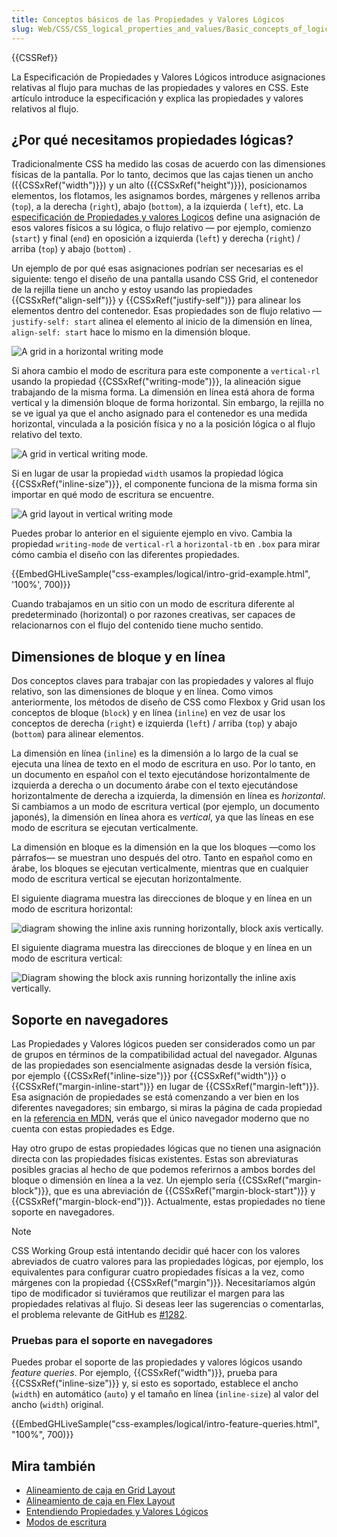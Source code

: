 ```yaml
---
title: Conceptos básicos de las Propiedades y Valores Lógicos
slug: Web/CSS/CSS_logical_properties_and_values/Basic_concepts_of_logical_properties_and_values
---
```


{{CSSRef}}

La Especificación de Propiedades y Valores Lógicos introduce asignaciones relativas al flujo para muchas de las propiedades y valores en CSS. Este artículo introduce la especificación y explica las propiedades y valores relativos al flujo.

## ¿Por qué necesitamos propiedades lógicas?

Tradicionalmente CSS ha medido las cosas de acuerdo con las dimensiones físicas de la pantalla. Por lo tanto, decimos que las cajas tienen un ancho ({{CSSxRef("width")}}) y un alto ({{CSSxRef("height")}}), posicionamos elementos, los flotamos, les asignamos bordes, márgenes y rellenos arriba (`top`), a la derecha (`right`), abajo (`bottom`), a la izquierda ( `left`), etc. La [especificación de Propiedades y valores Logicos](https://drafts.csswg.org/css-logical/) define una asignación de esos valores físicos a su lógica, o flujo relativo — por ejemplo, comienzo (`start`) y final (`end`) en oposición a izquierda (`left`) y derecha (`right`) / arriba (`top`) y abajo (`bottom`) .

Un ejemplo de por qué esas asignaciones podrían ser necesarias es el siguiente: tengo el diseño de una pantalla usando CSS Grid, el contenedor de la rejilla tiene un ancho y estoy usando las propiedades {{CSSxRef("align-self")}} y {{CSSxRef("justify-self")}} para alinear los elementos dentro del contenedor. Esas propiedades son de flujo relativo — `justify-self: start` alinea el elemento al inicio de la dimensión en línea, `align-self: start` hace lo mismo en la dimensión bloque.

![A grid in a horizontal writing mode](grid-horizontal-width-sm.png)

Si ahora cambio el modo de escritura para este componente a `vertical-rl` usando la propiedad {{CSSxRef("writing-mode")}}, la alineación sigue trabajando de la misma forma. La dimensión en línea está ahora de forma vertical y la dimensión bloque de forma horizontal. Sin embargo, la rejilla no se ve igual ya que el ancho asignado para el contenedor es una medida horizontal, vinculada a la posición física y no a la posición lógica o al flujo relativo del texto.

![A grid in vertical writing mode.](grid-vertical-width-sm.png)

Si en lugar de usar la propiedad `width` usamos la propiedad lógica {{CSSxRef("inline-size")}}, el componente funciona de la misma forma sin importar en qué modo de escritura se encuentre.

![A grid layout in vertical writing mode](grid-vertical-inline-size-small.png)

Puedes probar lo anterior en el siguiente ejemplo en vivo. Cambia la propiedad `writing-mode` de `vertical-rl` a `horizontal-tb` en `.box` para mirar cómo cambia el diseño con las diferentes propiedades.

{{EmbedGHLiveSample("css-examples/logical/intro-grid-example.html", '100%', 700)}}

Cuando trabajamos en un sitio con un modo de escritura diferente al predeterminado (horizontal) o por razones creativas, ser capaces de relacionarnos con el flujo del contenido tiene mucho sentido.

## Dimensiones de bloque y en línea

Dos conceptos claves para trabajar con las propiedades y valores al flujo relativo, son las dimensiones de bloque y en línea. Como vimos anteriormente, los métodos de diseño de CSS como Flexbox y Grid usan los conceptos de bloque (`block`) y en línea (`inline`) en vez de usar los conceptos de derecha (`right`) e izquierda (`left`) / arriba (`top`) y abajo (`bottom`) para alinear elementos.

La dimensión en línea (`inline`) es la dimensión a lo largo de la cual se ejecuta una línea de texto en el modo de escritura en uso. Por lo tanto, en un documento en español con el texto ejecutándose horizontalmente de izquierda a derecha o un documento árabe con el texto ejecutándose horizontalmente de derecha a izquierda, la dimensión en línea es _horizontal_. Si cambiamos a un modo de escritura vertical (por ejemplo, un documento japonés), la dimensión en línea ahora es _vertical_, ya que las líneas en ese modo de escritura se ejecutan verticalmente.

La dimensión en bloque es la dimensión en la que los bloques —como los párrafos— se muestran uno después del otro. Tanto en español como en árabe, los bloques se ejecutan verticalmente, mientras que en cualquier modo de escritura vertical se ejecutan horizontalmente.

El siguiente diagrama muestra las direcciones de bloque y en línea en un modo de escritura horizontal:

![diagram showing the inline axis running horizontally, block axis vertically.](mdn-horizontal.png)

El siguiente diagrama muestra las direcciones de bloque y en línea en un modo de escritura vertical:

![Diagram showing the block axis running horizontally the inline axis vertically.](mdn-vertical.png)

## Soporte en navegadores

Las Propiedades y Valores lógicos pueden ser considerados como un par de grupos en términos de la compatibilidad actual del navegador. Algunas de las propiedades son esencialmente asignadas desde la versión física, por ejemplo {{CSSxRef("inline-size")}} por {{CSSxRef("width")}} o {{CSSxRef("margin-inline-start")}} en lugar de {{CSSxRef("margin-left")}}. Esa asignación de propiedades se está comenzando a ver bien en los diferentes navegadores; sin embargo, si miras la página de cada propiedad en la [referencia en MDN](/es/docs/Web/CSS/CSS_Logical_Properties#Reference), verás que el único navegador moderno que no cuenta con estas propiedades es Edge.

Hay otro grupo de estas propiedades lógicas que no tienen una asignación directa con las propiedades físicas existentes. Estas son abreviaturas posibles gracias al hecho de que podemos referirnos a ambos bordes del bloque o dimensión en línea a la vez. Un ejemplo sería {{CSSxRef("margin-block")}}, que es una abreviación de {{CSSxRef("margin-block-start")}} y {{CSSxRef("margin-block-end")}}. Actualmente, estas propiedades no tiene soporte en navegadores.

> [!NOTE]
> CSS Working Group está intentando decidir qué hacer con los valores abreviados de cuatro valores para las propiedades lógicas, por ejemplo, los equivalentes para configurar cuatro propiedades físicas a la vez, como márgenes con la propiedad {{CSSxRef("margin")}}. Necesitaríamos algún tipo de modificador si tuviéramos que reutilizar el margen para las propiedades relativas al flujo. Si deseas leer las sugerencias o comentarlas, el problema relevante de GitHub es [#1282](https://github.com/w3c/csswg-drafts/issues/1282).

### Pruebas para el soporte en navegadores

Puedes probar el soporte de las propiedades y valores lógicos usando _feature queries_. Por ejemplo, {{CSSxRef("width")}}, prueba para {{CSSxRef("inline-size")}} y, si esto es soportado, establece el ancho (`width`) en automático (`auto`) y el tamaño en línea (`inline-size`) al valor del ancho (`width`) original.

{{EmbedGHLiveSample("css-examples/logical/intro-feature-queries.html", "100%", 700)}}

## Mira también

- [Alineamiento de caja en Grid Layout](/es/docs/Web/CSS/CSS_Grid_Layout/Box_Alignment_in_CSS_Grid_Layout)
- [Alineamiento de caja en Flex Layout](/es/docs/Web/CSS/CSS_Box_Alignment/Box_Alignment_in_Flexbox)
- [Entendiendo Propiedades y Valores Lógicos](https://www.smashingmagazine.com/2018/03/understanding-logical-properties-values/)
- [Modos de escritura](/es/docs/Web/CSS/CSS_Flow_Layout/Flow_Layout_and_Writing_Modes)
